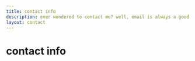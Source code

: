 ```yaml
---
title: contact info
description: ever wondered to contact me? well, email is always a good bet
layout: contact
---
```


# contact info